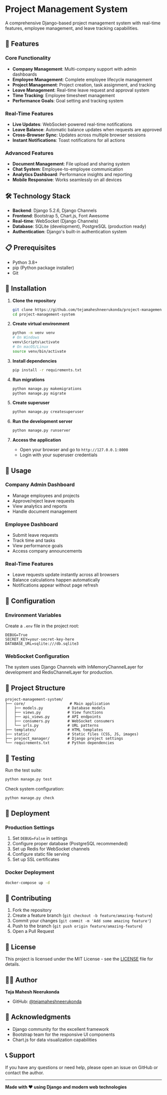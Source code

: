 # Project Management System

A comprehensive Django-based project management system with real-time features, employee management, and leave tracking capabilities.

## 🚀 Features

### Core Functionality
- **Company Management**: Multi-company support with admin dashboards
- **Employee Management**: Complete employee lifecycle management
- **Project Management**: Project creation, task assignment, and tracking
- **Leave Management**: Real-time leave request and approval system
- **Time Tracking**: Employee timesheet management
- **Performance Goals**: Goal setting and tracking system

### Real-Time Features
- **Live Updates**: WebSocket-powered real-time notifications
- **Leave Balance**: Automatic balance updates when requests are approved
- **Cross-Browser Sync**: Updates across multiple browser sessions
- **Instant Notifications**: Toast notifications for all actions

### Advanced Features
- **Document Management**: File upload and sharing system
- **Chat System**: Employee-to-employee communication
- **Analytics Dashboard**: Performance insights and reporting
- **Mobile Responsive**: Works seamlessly on all devices

## 🛠️ Technology Stack

- **Backend**: Django 5.2.6, Django Channels
- **Frontend**: Bootstrap 5, Chart.js, Font Awesome
- **Real-time**: WebSocket (Django Channels)
- **Database**: SQLite (development), PostgreSQL (production ready)
- **Authentication**: Django's built-in authentication system

## 📋 Prerequisites

- Python 3.8+
- pip (Python package installer)
- Git

## 🚀 Installation

1. **Clone the repository**
   ```bash
   git clone https://github.com/tejamaheshneerukonda/project-management-system.git
   cd project-management-system
   ```

2. **Create virtual environment**
   ```bash
   python -m venv venv
   # On Windows
   venv\Scripts\activate
   # On macOS/Linux
   source venv/bin/activate
   ```

3. **Install dependencies**
   ```bash
   pip install -r requirements.txt
   ```

4. **Run migrations**
   ```bash
   python manage.py makemigrations
   python manage.py migrate
   ```

5. **Create superuser**
   ```bash
   python manage.py createsuperuser
   ```

6. **Run the development server**
   ```bash
   python manage.py runserver
   ```

7. **Access the application**
   - Open your browser and go to `http://127.0.0.1:8000`
   - Login with your superuser credentials

## 🎯 Usage

### Company Admin Dashboard
- Manage employees and projects
- Approve/reject leave requests
- View analytics and reports
- Handle document management

### Employee Dashboard
- Submit leave requests
- Track time and tasks
- View performance goals
- Access company announcements

### Real-Time Features
- Leave requests update instantly across all browsers
- Balance calculations happen automatically
- Notifications appear without page refresh

## 🔧 Configuration

### Environment Variables
Create a `.env` file in the project root:
```env
DEBUG=True
SECRET_KEY=your-secret-key-here
DATABASE_URL=sqlite:///db.sqlite3
```

### WebSocket Configuration
The system uses Django Channels with InMemoryChannelLayer for development and RedisChannelLayer for production.

## 📁 Project Structure

```
project-management-system/
├── core/                    # Main application
│   ├── models.py           # Database models
│   ├── views.py            # View functions
│   ├── api_views.py        # API endpoints
│   ├── consumers.py        # WebSocket consumers
│   └── urls.py             # URL patterns
├── templates/              # HTML templates
├── static/                 # Static files (CSS, JS, images)
├── project_manager/        # Django project settings
└── requirements.txt        # Python dependencies
```

## 🧪 Testing

Run the test suite:
```bash
python manage.py test
```

Check system configuration:
```bash
python manage.py check
```

## 🚀 Deployment

### Production Settings
1. Set `DEBUG=False` in settings
2. Configure proper database (PostgreSQL recommended)
3. Set up Redis for WebSocket channels
4. Configure static file serving
5. Set up SSL certificates

### Docker Deployment
```bash
docker-compose up -d
```

## 🤝 Contributing

1. Fork the repository
2. Create a feature branch (`git checkout -b feature/amazing-feature`)
3. Commit your changes (`git commit -m 'Add some amazing feature'`)
4. Push to the branch (`git push origin feature/amazing-feature`)
5. Open a Pull Request

## 📝 License

This project is licensed under the MIT License - see the [LICENSE](LICENSE) file for details.

## 👨‍💻 Author

**Teja Mahesh Neerukonda**
- GitHub: [@tejamaheshneerukonda](https://github.com/tejamaheshneerukonda)

## 🙏 Acknowledgments

- Django community for the excellent framework
- Bootstrap team for the responsive UI components
- Chart.js for data visualization capabilities

## 📞 Support

If you have any questions or need help, please open an issue on GitHub or contact the author.

---

**Made with ❤️ using Django and modern web technologies**